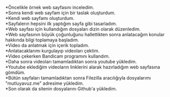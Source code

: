 *Öncelikle örnek web sayfasını inceledim. <br>
*Sonra kendi web sayfam için bir taslak oluşturdum.<br> 
*Kendi web sayfamı oluşturdum. <br>
*Sayfalerın hepsini ilk yaptığım sayfa gibi tasarladım. <br>
*Web sayfası için kullandığım dosyaları dizin olarak düzenledim.<br> 
*Web sayfasının büyük çoğunluğunu hallettikten sonra anlatacağım konular hakkında bilgi toplamaya başladım. <br>
*Video da anlatmak için içerik topladım. <br>
*Anlatacaklarımı kurgulayıp videoları çektim. <br>
*Video çekerken Bandicam programını kullandım. <br>
*Daha sonra videoları tamamladıktan sonra youtube yükledim. <br>
*Youtube eklediğim videoların linklerini alarak hazırladığım web sayfasına gömdüm. <br>
*Bütün sayfaları tamamladıktan sonra Filezilla aracılığıyla dosyalarımı "mutluyavuz.me" adresime yükledim. <br>
*Son olarak da sitenin dosyalarını Github'a yükledim.<br>
